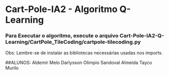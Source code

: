 # Cart-Pole-IA2 - Algoritmo Q-Learning

### Para Executar o algoritmo, execute o arquivo Cart-Pole-IA2-Q-Learning/CartPole_TileCoding/cartpole-tilecoding.py
Obs: Lembre-se de instalar as bibliotecas necessárias usadas nos imports.

##ALUNOS:
Aldemir Melo
Darlysson Olimpio
Sandoval Almeida
Tayco Murilo
